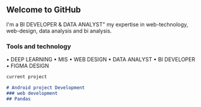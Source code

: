## Welcome to GitHub

I'm a BI DEVELOPER & DATA ANALYST"
my expertise in web-technology, web-design, data analysis and bi analysis.

### Tools and technology

• DEEP LEARNING  • MIS
• WEB DESIGN     • DATA ANALYST
• BI DEVELOPER   • FIGMA DESIGN


```markdown
current project

# Android project Development
### web development
## Pandas

